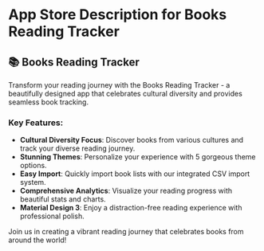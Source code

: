 # App Store Description for Books Reading Tracker

## 📚 Books Reading Tracker

Transform your reading journey with the Books Reading Tracker - a beautifully designed app that celebrates cultural diversity and provides seamless book tracking.

### Key Features:

- **Cultural Diversity Focus**: Discover books from various cultures and track your diverse reading journey.
- **Stunning Themes**: Personalize your experience with 5 gorgeous theme options.
- **Easy Import**: Quickly import book lists with our integrated CSV import system.
- **Comprehensive Analytics**: Visualize your reading progress with beautiful stats and charts.
- **Material Design 3**: Enjoy a distraction-free reading experience with professional polish.

Join us in creating a vibrant reading journey that celebrates books from around the world!
